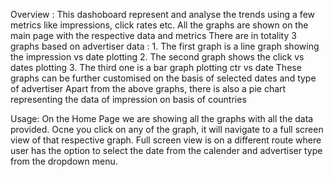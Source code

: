 Overview :
This dashoboard represent and analyse the trends using a few metrics like impressions, click rates etc.
All the graphs are shown on the main page with the respective data and metrics
There are in totality 3 graphs based on advertiser data : 1. The first graph is a line graph showing the impression vs date plotting 2. The second graph shows the click vs dates plotting 3. The third one is a bar graph plotting ctr vs date
These graphs can be further customised on the basis of selected dates and type of advertiser
Apart from the above graphs, there is also a pie chart representing the data of impression on basis of countries

Usage:
On the Home Page we are showing all the graphs with all the data provided. Ocne you click on any of the graph, it will navigate to a full screen view of that respective graph. Full screen view is on a different route where user has the option to select the date from the calender and advertiser type from the dropdown menu.
